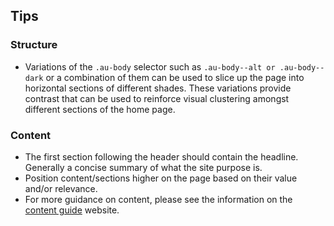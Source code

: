 ## Tips

### Structure

- Variations of the `.au-body` selector such as `.au-body--alt or .au-body--dark` or a combination of them can be used to slice up the page into horizontal sections of different shades. These variations provide contrast that can be used to reinforce visual clustering amongst different sections of the home page.



### Content

- The first section following the header should contain the headline. Generally a concise summary of what the site purpose is.
- Position content/sections higher on the page based on their value and/or relevance.
- For more guidance on content, please see the information on the [content guide](https://guides.service.gov.au/content-guide/) website.

